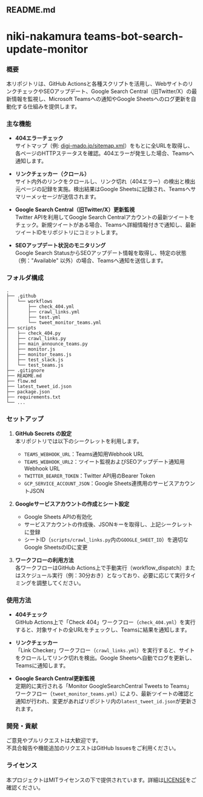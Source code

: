 
## README.md

# niki-nakamura teams-bot-search-update-monitor

### 概要
本リポジトリは、GitHub Actionsと各種スクリプトを活用し、WebサイトのリンクチェックやSEOアップデート、Google Search Central（旧Twitter/X）の最新情報を監視し、Microsoft Teamsへの通知やGoogle Sheetsへのログ更新を自動化する仕組みを提供します。

### 主な機能
- **404エラーチェック**  
  サイトマップ（例: [digi-mado.jp/sitemap.xml](https://digi-mado.jp/sitemap.xml)）をもとに全URLを取得し、各ページのHTTPステータスを確認。404エラーが発生した場合、Teamsへ通知します。

- **リンクチェッカー（クロール）**  
  サイト内外のリンクをクロールし、リンク切れ（404エラー）の検出と検出元ページの記録を実施。検出結果はGoogle Sheetsに記録され、Teamsへサマリーメッセージが送信されます。

- **Google Search Central（旧Twitter/X）更新監視**  
  Twitter APIを利用してGoogle Search Centralアカウントの最新ツイートをチェック。新規ツイートがある場合、Teamsへ詳細情報付きで通知し、最新ツイートIDをリポジトリにコミットします。

- **SEOアップデート状況のモニタリング**  
  Google Search StatusからSEOアップデート情報を取得し、特定の状態（例："Available" 以外）の場合、Teamsへ通知を送信します。

### フォルダ構成

```
.
├── .github
│   └── workflows
│       ├── check_404.yml
│       ├── crawl_links.yml
│       ├── test.yml
│       └── tweet_monitor_teams.yml
├── scripts
│   ├── check_404.py
│   ├── crawl_links.py
│   ├── main_announce_teams.py
│   ├── monitor.js
│   ├── monitor_teams.js
│   ├── test_slack.js
│   └── test_teams.js
├── .gitignore
├── README.md
├── flow.md
├── latest_tweet_id.json
├── package.json
├── requirements.txt
└── ...
```

### セットアップ
1. **GitHub Secrets の設定**  
   本リポジトリでは以下のシークレットを利用します。
   - `TEAMS_WEBHOOK_URL`：Teams通知用Webhook URL  
   - `TEAMS_WEBHOOK_URL2`：ツイート監視およびSEOアップデート通知用Webhook URL  
   - `TWITTER_BEARER_TOKEN`：Twitter API用のBearer Token  
   - `GCP_SERVICE_ACCOUNT_JSON`：Google Sheets連携用のサービスアカウントJSON

2. **Googleサービスアカウントの作成とシート設定**  
   - Google Sheets APIの有効化  
   - サービスアカウントの作成後、JSONキーを取得し、上記シークレットに登録  
   - シートID（`scripts/crawl_links.py`内の`GOOGLE_SHEET_ID`）を適切なGoogle SheetsのIDに変更

3. **ワークフローの利用方法**  
   各ワークフローはGitHub Actions上で手動実行（workflow_dispatch）またはスケジュール実行（例：30分おき）となっており、必要に応じて実行タイミングを調整してください。

### 使用方法
- **404チェック**  
  GitHub Actions上で「Check 404」ワークフロー（`check_404.yml`）を実行すると、対象サイトの全URLをチェックし、Teamsに結果を通知します。

- **リンクチェッカー**  
  「Link Checker」ワークフロー（`crawl_links.yml`）を実行すると、サイトをクロールしてリンク切れを検出。Google Sheetsへ自動でログを更新し、Teamsに通知します。

- **Google Search Central更新監視**  
  定期的に実行される「Monitor GoogleSearchCentral Tweets to Teams」ワークフロー（`tweet_monitor_teams.yml`）により、最新ツイートの確認と通知が行われ、変更があればリポジトリ内の`latest_tweet_id.json`が更新されます。

### 開発・貢献
ご意見やプルリクエストは大歓迎です。  
不具合報告や機能追加のリクエストはGitHub Issuesをご利用ください。

### ライセンス
本プロジェクトはMITライセンスの下で提供されています。詳細は[LICENSE](LICENSE)をご確認ください。
